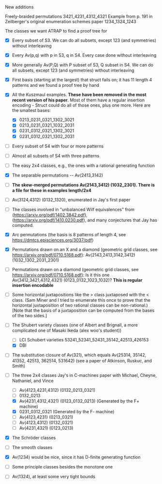 New additions

Freely-braided permutations 3421_4231_4312_4321
Example from p. 191 in Zeilberger's original enumeration schemes paper 1234_1324_1243


The classes we want ATRAP to find a proof tree for

- [x] Every subset of S3.
    We can do all subsets, except 123 (and symmetries) without interleaving

- [x] Every Av(p,q) with p in S3, q in S4.
      Every case done without interleaving

- [x] More generally Av(P,Q) with P subset of S3, Q subset in S4.
      We can do all subsets, except 123 (and symmetries) without interleaving

- [x] First basis (starting at the largest) that struct fails on; it has 11 length 4 patterns and we found a proof tree by hand

- [x] All the Kuszmaul examples. **These have been removed in the most recent version of his paper.** Most of them have a regular insertion encoding - Struct could do all of those ones, plus one more. Here are the smallest bases:
    - [x] 0213_0231_0321_1302_3021
    - [x] 0213_0231_0321_1032_2031
    - [x] 0231_0312_0321_1302_3021
    - [x] 0231_0312_0321_1302_2031

- [ ] Every subset of S4 with four or more patterns

- [ ] Almost all subsets of S4 with three patterns

- [ ] The easy 2x4 classes, e.g., the ones with a rational generating function

- [x] The separable permutations -- Av(2413,3142)

- [ ] **The skew-merged permutations Av(2143,3412) (1032_2301). There is a file for these in examples length/2x4**

- [ ] Av(3124,4312) (0132_1320), enumerated in Jay's first paper

- [ ] The classes involved in "unbalanced Wilf equivalences" from (https://arxiv.org/pdf/1402.3842.pdf), (https://arxiv.org/pdf/1410.0230.pdf), and many conjectures that Jay has computed.

- [x] Arc permutations (the basis is 8 patterns of length 4, see https://dmtcs.episciences.org/3037/pdf)

- [x] Permutations drawn on an X and a diamond (geometric grid classes, see https://arxiv.org/pdf/0710.5168.pdf): Av(2143,2413,3142,3412) (1032_1302_2031_2301)

- [ ] Permutations drawn on a diamond (geometric grid classes, see https://arxiv.org/pdf/0710.5168.pdf): Is it this one Av(3412,3421,4312,4321) (0123_0132_1023_1032)? **This is regular insertion encodable**

- [ ] Some horizontal juxtapositions like the > class juxtaposed with the < class. (Sam Miner and I tried to enumerate this once to prove that the horizontal juxtaposition of two rational classes can be non-rational.) [Note that the basis of a juxtaposition can be computed from the bases of the two sides.]

- [ ] The Shubert variety classes (one of Albert and Brignall, a more complicated one of Masaki Ikeda (alex woo's student))
    - [ ] LCI Schubert varieties 53241_52341_52431_35142_42513_426153
    - [x] DBI

- [ ] The substitution closure of Av(321), which equals Av(25314, 35142, 41352, 42513, 362514, 531642) (see a paper of Atkinson, Ruskuc, and Smith)

- [ ] The three 2x4 classes Jay's in C-machines paper with Michael, Cheyne, Nathaniel, and Vince
    - [ ] Av(4123,4231,4312) (0132_0213_0321)
    - [ ] 0132_0213
    - [x] Av(4231,4312,4321) (0123_0132_0213) (Generated by the F+ machine)
    - [x] 0231_0312_0321 (Generated by the F- machine)
    - [ ] Av(4123,4231) (0213_0321)
    - [ ] Av(4123,4312) (0132_0321)
    - [ ] Av(4231,4321) (0123_0213)

- [x] The Schröder classes

- [ ] The smooth classes

- [x] Av(1234) would be nice, since it has D-finite generating function

- [ ] Some principle classes besides the monotone one

- [ ] Av(1324), at least some very tight bounds
